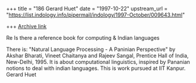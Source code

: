 +++
title = "186 Gerard Huet"
date = "1997-10-22"
upstream_url = "https://list.indology.info/pipermail/indology/1997-October/009643.html"

+++
[Archive link](https://list.indology.info/pipermail/indology/1997-October/009643.html)

Re Is there a reference book for computing & Indian languages

There is: "Natural Language Processing - A Paninian Perspective"
by Akshar Bharati, Vineet Chaitanya and Rajeev Sangal,
Prentice Hall of India, New-Delhi, 1995.
It is about computational linguistics, inspired by Pananian notions to deal
with indian languages. This is work pursued at IIT Kanpur.
Gerard Huet



